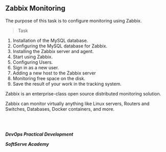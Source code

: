 ## Zabbix Monitoring

The purpose of this task is to configure monitoring using Zabbix.

>Task
1. Installation of the MySQL database.
2. Configuring the MySQL database for Zabbix.
3. Installing the Zabbix server and agent.
4. Start using Zabbix.
5. Configuring Users.
6. Sign in as a new user.
7. Adding a new host to the Zabbix server
8. Monitoring free space on the disk.
9. Save the result of your work in the tracking system.

Zabbix is an enterprise-class open source distributed monitoring solution.

Zabbix can monitor virtually anything like Linux servers, Routers and Switches, Databases, Docker containers, and more.

<br/><br/>

_**DevOps Practical Development**_ 

_**SoftServe Academy**_

<br/>
